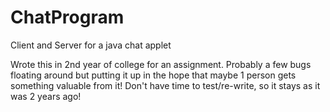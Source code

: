 ChatProgram
===========

Client and Server for  a java chat applet

Wrote this in 2nd year of college for an assignment. Probably a few bugs floating around but 
putting it up in the hope that maybe 1 person gets something valuable from it! Don't have time to test/re-write, so 
it stays as it was 2 years ago!
